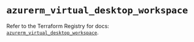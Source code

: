 # `azurerm_virtual_desktop_workspace`

Refer to the Terraform Registry for docs: [`azurerm_virtual_desktop_workspace`](https://registry.terraform.io/providers/hashicorp/azurerm/3.87.0/docs/resources/virtual_desktop_workspace).

